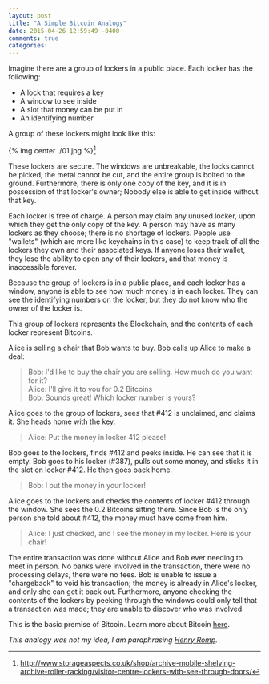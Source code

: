 ```yaml
---
layout: post
title: "A Simple Bitcoin Analogy"
date: 2015-04-26 12:59:49 -0400
comments: true
categories: 
---
```


Imagine there are a group of lockers in a public place. Each locker has the following:

 - A lock that requires a key
 - A window to see inside
 - A slot that money can be put in
 - An identifying number

A group of these lockers might look like this:

{% img center ./01.jpg %}[^1]

These lockers are secure. The windows are unbreakable, the locks cannot be picked, the metal cannot be cut, and the entire group is bolted to the ground. Furthermore, there is only one copy of the key, and it is in possession of that locker's owner; Nobody else is able to get inside without that key.

Each locker is free of charge. A person may claim any unused locker, upon which they get the only copy of the key. A person may have as many lockers as they choose; there is no shortage of lockers. People use "wallets" (which are more like keychains in this case) to keep track of all the lockers they own and their associated keys. If anyone loses their wallet, they lose the ability to open any of their lockers, and that money is inaccessible forever.

Because the group of lockers is in a public place, and each locker has a window, anyone is able to see how much money is in each locker. They can see the identifying numbers on the locker, but they do not know who the owner of the locker is.

This group of lockers represents the Blockchain, and the contents of each locker represent Bitcoins.

Alice is selling a chair that Bob wants to buy. Bob calls up Alice to make a deal:

> Bob: I'd like to buy the chair you are selling. How much do you want for it?  
> Alice: I'll give it to you for 0.2 Bitcoins  
> Bob: Sounds great! Which locker number is yours?  

Alice goes to the group of lockers, sees that #412 is unclaimed, and claims it. She heads home with the key.

> Alice: Put the money in locker 412 please!

Bob goes to the lockers, finds #412 and peeks inside. He can see that it is empty. Bob goes to his locker (#387), pulls out some money, and sticks it in the slot on locker #412. He then goes back home.

> Bob: I put the money in your locker!

Alice goes to the lockers and checks the contents of locker #412 through the window. She sees the 0.2 Bitcoins sitting there. Since Bob is the only person she told about #412, the money must have come from him.

> Alice: I just checked, and I see the money in my locker. Here is your chair!

The entire transaction was done without Alice and Bob ever needing to meet in person. No banks were involved in the transaction, there were no processing delays, there were no fees. Bob is unable to issue a "chargeback" to void his transaction; the money is already in Alice's locker, and only she can get it back out. Furthermore, anyone checking the contents of the lockers by peeking through the windows could only tell that a transaction was made; they are unable to discover who was involved.

This is the basic premise of Bitcoin. Learn more about Bitcoin [here](http://www.coindesk.com/information/what-is-bitcoin/).

*This analogy was not my idea, I am paraphrasing [Henry Romp](http://thebitcoincatalog.com/safe-analogy/).*

[^1]: http://www.storageaspects.co.uk/shop/archive-mobile-shelving-archive-roller-racking/visitor-centre-lockers-with-see-through-doors/